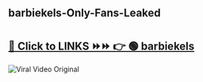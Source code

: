 
 ## barbiekels-Only-Fans-Leaked

# <h2><a href="https://clipsfans.com/barbiekels&ref=git">🔗 Click to LINKS ⏩⏩ 👉 🟢 barbiekels </a></h2>

<a href="https://clipsfans.com/barbiekels&ref=git" rel="nofollow" data-target="animated-image.originalLink"><img src="https://i.ibb.co.com/xMMVF88/686577567.gif" alt="Viral Video Original" style="max-width: 100%; display: inline-block;" data-target="animated-image.originalImage"></a>
